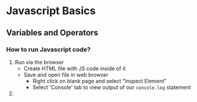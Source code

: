 # Javascript Basics

## Variables and Operators

### How to run Javascript code?

1. Run via the browser
   - Create HTML file with JS code inside of it
   - Save and open file in web browser
     - Right click on blank page and select "Inspect Element"
     - Select 'Console' tab to view output of our `concole.log` statement
2. 
